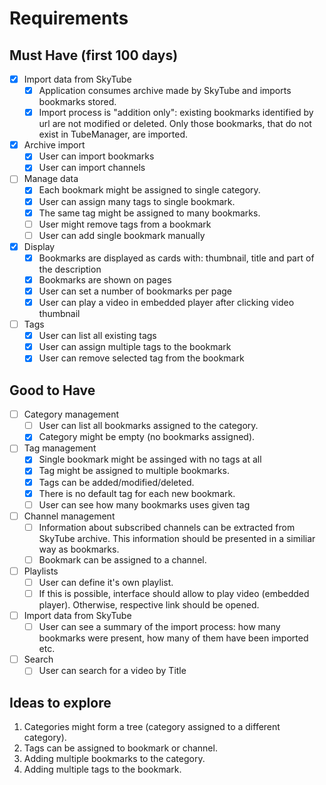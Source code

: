 # Requirements

## Must Have (first 100 days)

- [x] Import data from SkyTube
  - [x] Application consumes archive made by SkyTube and imports bookmarks stored.
  - [x] Import process is "addition only": existing bookmarks identified by url are not modified or deleted. Only those bookmarks, that do not exist in TubeManager, are imported.
- [x] Archive import
  - [x] User can import bookmarks
  - [x] User can import channels
- [ ] Manage data
  - [x] Each bookmark might be assigned to single category.
  - [x] User can assign many tags to single bookmark.
  - [x] The same tag might be assigned to many bookmarks.
  - [ ] User might remove tags from a bookmark
  - [ ] User can add single bookmark manually
- [x] Display
  - [x] Bookmarks are displayed as cards with: thumbnail, title and part of the description
  - [x] Bookmarks are shown on pages
  - [x] User can set a number of bookmarks per page
  - [x] User can play a video in embedded player after clicking video thumbnail
- [ ] Tags
  - [x] User can list all existing tags
  - [x] User can assign multiple tags to the bookmark
  - [x] User can remove selected tag from the bookmark

## Good to Have

- [ ] Category management
  - [ ] User can list all bookmarks assigned to the category.
  - [x] Category might be empty (no bookmarks assigned).
- [ ] Tag management
  - [x] Single bookmark might be assinged with no tags at all
  - [x] Tag might be assigned to multiple bookmarks.
  - [x] Tags can be added/modified/deleted.
  - [x] There is no default tag for each new bookmark.
  - [ ] User can see how many bookmarks uses given tag
- [ ] Channel management
  - [ ] Information about subscribed channels can be extracted from SkyTube archive. This information should be presented in a similiar way as bookmarks.
  - [ ] Bookmark can be assigned to a channel.
- [ ] Playlists
  - [ ] User can define it's own playlist.
  - [ ] If this is possible, interface should allow to play video (embedded player). Otherwise, respective link should be opened.
- [ ] Import data from SkyTube
  - [ ] User can see a summary of the import process: how many bookmarks were present, how many of them have been imported etc.
- [ ] Search
  - [ ] User can search for a video by Title

## Ideas to explore

1. Categories might form a tree (category assigned to a different category).
2. Tags can be assigned to bookmark or channel.
3. Adding multiple bookmarks to the category.
4. Adding multiple tags to the bookmark.
